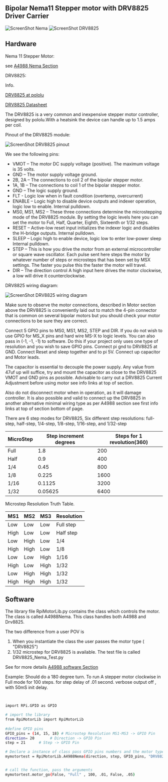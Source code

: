 Bipolar Nema11 Stepper motor with DRV8825  Driver Carrier 
--------------------------------------------  

![ScreenShot Nema](https://github.com/gavinlyonsrepo/RpiMotorLib/blob/master/images/nema11.jpg)
![ScreenShot DRV8825](https://github.com/gavinlyonsrepo/RpiMotorLib/blob/master/images/DRV8825.jpg)

Hardware
------------------------------------

Nema 11 Stepper Motor:

see [A4988 Nema Section](Nema11A4988.md) 


DRV8825:

Info.

[DRV8825 at pololu](https://www.pololu.com/product/2133)

[DRV8825 Datasheet](https://www.pololu.com/file/0J590/drv8825.pdf)


The DRV8825 is a very common and inexpensive stepper motor controller,
designed by pololu.With a heatsink the device can handle up to 1.5 amps per coil.

Pinout of the DRV8825 module:

![ScreenShot DRV8825 pinout](https://github.com/gavinlyonsrepo/RpiMotorLib/blob/master/images/DRV8825pinout2.jpg)

We see the following pins:

* VMOT – The motor DC supply voltage (positive). The maximum voltage is 35 volts.
* GND – The motor supply voltage ground.
* 2B, 2A – The connections to coil 2 of the bipolar stepper motor.
* 1A, 1B – The connections to coil 1 of the bipolar stepper motor.
* GND – The logic supply ground.
* FLT - Logic low when in fault condition (overtemp, overcurrent)
* ENABLE – Logic high to disable device outputs and indexer operation, logic  low to enable. Internal pulldown.
* MS0, MS1, MS2 – These three connections determine the microstepping mode of the DRV8825 module. By setting the logic levels here you can set the motor to Full, Half, Quarter, Eighth, Sixteenth or 1/32 steps. 
* RESET – Active-low reset input initializes the indexer logic and disables the H-bridge outputs. Internal pulldown.
* SLEEP – Logic high to enable device, logic low to enter low-power sleep Internal pulldown.
* STEP – This is how you drive the motor from an external microcontroller or square wave oscillator. Each pulse sent here steps the motor by whatever number of steps or microsteps that has been set by MSX settings. The faster you pulse this the faster the motor will travel.
* DIR – The direction control A high input here drives the motor clockwise, a low will drive it counterclockwise.

DRV8825 wiring diagram:

![ScreenShot DRV8825 wiring diagram](https://github.com/gavinlyonsrepo/RpiMotorLib/blob/master/images/DRV8825pinout.jpg)


Make sure to observe the motor connections, described in Motor section above
the DRV8825 is conveniently laid out to match the 4-pin connector 
that is common on several bipolar motors 
but you should check your motor connections to be sure they are correct.

Connect 5 GPIO pins to MS0, MS1, MS2, STEP and DIR.
If you do not wish to use GPIO for MS_X pins 
and hard wire MS-X to logic levels.
You can also pass in (-1, -1, -1) to software. 
Do this if your project only uses one type of resolution and you wish to save GPIO pins.
Connect pi gnd to DRV8825 at GND. 
Connect Reset and sleep together and to pi 5V.
Connect up capacitor and Motor leads.

The capacitor  is essential to decouple the power supply. Any value from 47uf up will suffice, 
try and mount the capacitor as close to the DRV8825 VMOT and GND pins as possible.
Advisable to carry out a DRV8825 Current Adjustment before using motor see info links at top of section.

Also do not disconnect motor when in operation, as it will damage controller. 
It is also possible and valid to connect up the DRV8825 in another alternative minimal wiring type as per A4988 section
see first info links at top of section bottom of page.

There are 6 step modes for DRV8825, 
Six different step resolutions: full-step, half-step, 1/4-step, 1/8-step, 1/16-step, and 1/32-step

| MicroStep| Step increment degrees | Steps for 1 revolution(360) |
| ------ | ------ |  ------ |
| Full | 1.8 |  200 |
| Half | 0.9 |  400 |
| 1/4 | 0.45 |  800 |
| 1/8 | 0.225 |  1600 |
| 1/16 | 0.1125 |  3200 |
| 1/32 | 0.05625 |  6400 |

Microstep Resolution Truth Table.
 
| MS1 | MS2 | MS3 |  Resolution |
| --- | --- | --- | --- |
| Low | Low |Low | Full step | 
| High | Low | Low | Half step |
| Low | High | Low | 1/4 |
| High | High | Low | 1/8 |
| Low | Low | High | 1/16 |
| High | Low | High | 1/32 |
| Low | High | High | 1/32 |
| High | High | High | 1/32 |


Software
--------------------------------------------

The library file RpiMotorLib.py contains the class which controls 
the motor. The class is called A4988Nema. This class handles both A4988 
and Drv8825. 

The two difference from a user POV is 

1. When you instantiate the class the user passes the motor type ( "DRV8825") 
2. 1/32 microstep for DRV8825 is available. The test file is called DRV8825_Nema_Test.py

See for more details [A4988 software Section](Nema11A4988.md) 


Example: Should do a 180 degree turn.
To run A stepper motor clockwise in Full mode for 100 steps.
 for step delay of .01 second. 
 verbose output off , with 50mS init delay.
 
```sh

 
import RPi.GPIO as GPIO

# import the library
from RpiMotorLib import RpiMotorLib
    
#define GPIO pins
GPIO_pins = (14, 15, 18) # Microstep Resolution MS1-MS3 -> GPIO Pin
direction= 20       # Direction -> GPIO Pin
step = 21      # Step -> GPIO Pin

# Declare a instance of class pass GPIO pins numbers and the motor type
mymotortest = RpiMotorLib.A4988Nema(direction, step, GPIO_pins, "DRV8825")


# call the function, pass the arguments
mymotortest.motor_go(False, "Full" , 100, .01, False, .05)

```

